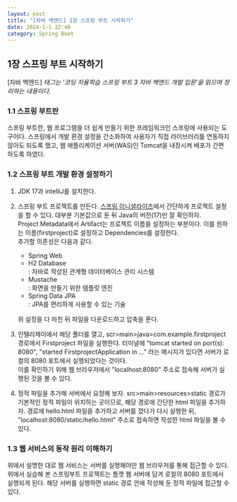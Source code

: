 ```yaml
---
layout: post
title: "[자바 백엔드] 1장 스프링 부트 시작하기"
date: 2024-1-1 22:40
category: Spring Boot
---
```

## 1장 스프링 부트 시작하기
[자바 백엔드] *태그는 '코딩 자율학습 스프링 부트 3 자바 백엔드 개발 입문'을 읽으며 정리하는 내용이다.*

### 1.1 스프링 부트란
스프링 부트란, 웹 프로그램을 더 쉽게 만들기 위한 프레임워크인 스프링에 사용되는 도구이다. 스프링에서 개발 환경 설정을 간소화하여 사용자가 직접 라이브러리를 연동하지 않아도 되도록 했고, 웹 애플리케이션 서버(WAS)인 Tomcat을 내장시켜 배포가 간편하도록 하였다. 

### 1.2 스프링 부트 개발 환경 설정하기
1. JDK 17과 intelliJ를 설치한다. 
2. 스프링 부트 프로젝트를 만든다. [스프링 이니셜라이즈](https://start.spring.io)에서 간단하게 프로젝트 설정을 할 수 있다. 
대부분 기본값으로 둔 뒤 Java의 버전(17)만 잘 확인하자.  
Project Metadata에서 Artifact는 프로젝트 이름을 설정하는 부분이다. 이를 원하는 이름(firstproject)로 설정하고 Dependencies를 설정한다.  
추가할 의존성은 다음과 같다. 
    - Spring Web  
    - H2 Database  
: 자바로 작성된 관계형 데이터베이스 관리 시스템
    - Mustache  
: 화면을 만들기 위한 템플릿 엔진
    - Spring Data JPA  
: JPA를 편리하게 사용할 수 있는 기술  

    위 설정을 다 마친 뒤 파일을 다운로드하고 압축을 푼다. 

3. 인텔리제이에서 해당 폴더를 열고, scr>main>java>com.example.firstproject 경로에서 Firstproject 파일을 실행한다. 터미널에 "tomcat started on port(s): 8080", "started FirstprojectApplication in ..." 라는 메시지가 있다면 서버가 로컬의 8080 포트에서 실행되었다는 것이다.   
이를 확인하기 위해 웹 브라우저에서 "localhost:8080" 주소로 접속해 서버가 실행된 것을 볼 수 있다. 
4. 정적 파일을 추가해 서버에서 요청해 보자. src>main>resources>static 경로가 기본적인 정적 파일이 위치하는 곳이므로, 해당 경로에 간단한 html 파일을 추가하자. 경로에 hello.html 파일을 추가하고 서버를 껐다가 다시 실행한 뒤, "localhost:8080/static/hello.html" 주소로 접속하면 작성한 html 파일을 볼 수 있다. 

### 1.3 웹 서비스의 동작 원리 이해하기
위에서 설명한 대로 웹 서비스는 서버를 실행해야만 웹 브라우저를 통해 접근할 수 있다. 위에서 실습해 본 스프링부트 프로젝트는 톰캣 웹 서버에 담겨 로컬의 8080 포트에서 실행되게 된다. 해당 서버를 실행하면 static 경로 안에 작성해 둔 정적 파일에 접근할 수 있다. 